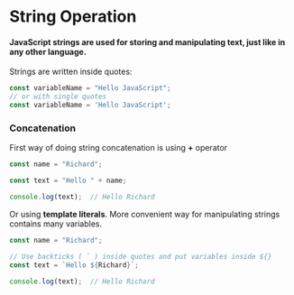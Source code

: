 # String Operation

#### JavaScript strings are used for storing and manipulating text, just like in any other language.

Strings are written inside quotes:
```javascript
const variableName = "Hello JavaScript";
// or with single quotes
const variableName = 'Hello JavaScript';
```

### Concatenation
First way of doing string concatenation is using **+** operator
```javascript
const name = "Richard";

const text = "Hello " + name; 

console.log(text);  // Hello Richard
``` 
Or using **template literals**. More convenient way for manipulating strings contains many variables.
```javascript
const name = "Richard";

// Use backticks ( ` ) inside quotes and put variables inside ${}
const text = `Hello ${Richard}`;

console.log(text);  // Hello Richard
```
